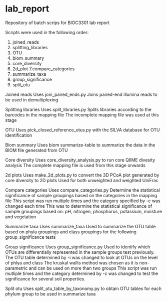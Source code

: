 # lab_report
Repository of batch scrips for BIOC3301 lab report

Scripts were used in the following order:
  1. joined_reads
  2. splitting_libraries
  3. OTU
  4. biom_summary
  5. core_diversity
  6. 2d_plot
  7.compare_categories
  8. summarize_taxa
  9. group_significance
  10. split_otu
 
Joined reads
  Uses join_paired_ends.py
  Joins paired-end illumina reads to be used in demultiplexing
  
Splitting libraries
    Uses split_libraries.py
    Splits libraries according to the barcodes in the mapping file
    The incomplete mapping file was used at this stage
    
OTU
  Uses pick_closed_reference_otus.py with the SILVA database for OTU identification
  
Biom summary
  Uses biom summarize-table to summarize the data in the BIOM file generated from OTU
  
Core diversity
  Uses core_diversity_analysis.py to run core QIIME divesity analysis
  The complete mapping file is used from this stage onwards
  
2d plots
  Uses make_2d_plots.py to convert the 3D PCoA plot generated by core diversity to 2D plots
  Used for both unweighted and weighted UniFrac
  
Compare categories
  Uses compare_categories.py
  Determine the statistical significance of sample groupings based on the categories in the mapping file
  This script was run multiple times and the category specified by -c was changed each time
  This was to determine the statistical significance of sample groupings based on: 
      pH, nitrogen, phosphorus, potassium, moisture and vegetation    
      
Summarize taxa
  Uses summarize_taxa
  Used to summarize the OTU table based on phyla groupings and class groupings for the following group_significance tests
  
Group significance
  Uses group_significance.py
  Used to identify which OTUs are differentially represented in the sample groups test previously.
  The OTU table determined by -i was changed to look at OTUs on the level of phlya and class
  The kruskal wallis method was chosen as it is non-parametric and can be used on more than two groups
  This script was run mutliple times and the category determined by -c was changed to test the significance 
  for several soil properties. 
  
Split otu
  Uses split_otu_table_by_taxonomy.py to obtain OTU tables for each phylum group to be used in summarize taxa
  
